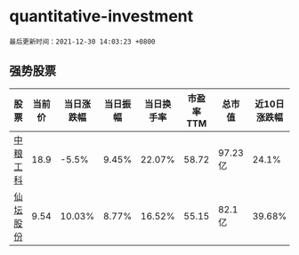 # quantitative-investment

`最后更新时间：2021-12-30 14:03:23 +0800`

## 强势股票

|股票|当前价|当日涨跌幅|当日振幅|当日换手率|市盈率TTM|总市值|近10日涨跌幅|
|----|----|----|----|----|----|----|----|
|[中粮工科](https://xueqiu.com/S/SZ301058)|18.9|-5.5%|9.45%|22.07%|58.72|97.23亿|24.1%|
|[仙坛股份](https://xueqiu.com/S/SZ002746)|9.54|10.03%|8.77%|16.52%|55.15|82.1亿|39.68%|
